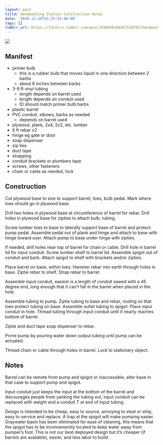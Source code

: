 ```yaml
---
layout: post
title: Handwashing Station Construction Notes
date: '2020-12-24T23:25:55-08:00'
tags: []
tumblr_url: https://futelco.tumblr.com/post/638458166267510785/handwashing-station-construction-notes
---
```

![](https://64.media.tumblr.com/4248673a6979a371bbffe70a905889b2/033564f0052d9e59-bf/s540x810/3e8cb76da1eeed82af46aed8f17d533422183303.jpg)

## Manifest

- primer bulb
  - this is a rubber bulb that moves liquid in one direction between 2 barbs
  - about 6 inches between barbs
- 3-9 ft vinyl tubing
  - length depends on barrel used
  - length depends on conduit used
  - ID should match primer bulb barbs
- plastic barrel
- PVC conduit, elbows, barbs as needed
  - depends on barrel used
- plywood, plank, 2x4, 2x2, etc. lumber
- 6 ft rebar x2
- hinge eg gate or door
- soap dispenser
- zip ties
- duct tape
- strapping
- conduit brackets or plumbers tape
- screws, other fasteners
- chain or cable as needed, lock

## Construction

Cut plywood base to size to support barrel, toes, bulb pedal. Mark where toes should go in plywood base.

Drill two holes in plywood base at circumference of barrel for rebar. Drill holes in plywood base for zipties to attach bulb, tubing.

Screw lumber toes to base to laterally support base of barrel and protect pump pedal. Assemble pedal out of plank and hinge and attach to base with hinge toward user. Attach pump to base under hinge with zipties.

If needed, drill holes near top of barrel for chain or cable. Drill hole in barrel lid for input conduit. Screw lumber shelf to barrel lid. Assemble spigot out of conduit and barb. Attach spigot to shelf with brackets and/or zipties.

Place barrel on base, within toes. Hammer rebar into earth through holes in base. Ziptie rebar to shelf. Strap rebar to barrel.

Assemble input conduit, easiest is a length of conduit sawed with a 45 degree end, long enough that it can’t fall in the barrel when placed in the hole.

Assemble tubing to pump. Ziptie tubing to base and rebar, routing so that toes protect tubing on base. Assemble outlet tubing to spigot. Place input conduit in hole. Thread tubing through input conduit until it nearly reaches bottom of barrel.

Ziptie and duct tape soap dispenser to rebar.

Prime pump by pouring water down output tubing until pump can be actuated.

Thread chain or cable through holes in barrel. Lock to stationary object.

## Notes

Barrel can be remote from pump and spigot or inaccessible, alter base in that case to support pump and spigot.

Input conduit just keeps the input at the bottom of the barrel and discourages people from yanking the tubing out, input conduit can be replaced with weight and a conduit T at end of input tubing.

Design is intended to be cheap, easy to source, annoying to steal or strip, easy to service and replace. A trap at the spigot will make pumping easier. Graywater basin has been eliminated for ease of cleaning, this means that the spigot has to be inconveniently located to keep water away from pumper’s foot. This is not our best deployed design but it’s cheaper (if barrels are available), easier, and less labor to build.

